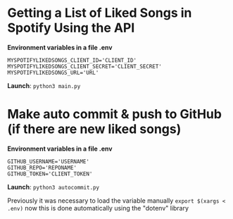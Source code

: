 # Getting a List of Liked Songs in Spotify Using the API

**Environment variables in a file .env**
```
MYSPOTIFYLIKEDSONGS_CLIENT_ID='CLIENT_ID'
MYSPOTIFYLIKEDSONGS_CLIENT_SECRET='CLIENT_SECRET'
MYSPOTIFYLIKEDSONGS_URL='URL'
```

**Launch**:
`python3 main.py`


# Make auto commit & push to GitHub (if there are new liked songs)

**Environment variables in a file .env**
```
GITHUB_USERNAME='USERNAME'
GITHUB_REPO='REPONAME'
GITHUB_TOKEN='CLIENT_TOKEN'
```
**Launch**:
`python3 autocommit.py`


Previously it was necessary to load the variable manually `export $(xargs < .env)`
now this is done automatically using the "dotenv" library
